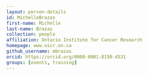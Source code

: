 ```yaml
---
layout: person-details
id: MichelleBrazas
first-name: Michelle
last-name: Brazas
collection: people
affiliation: Ontario Institute for Cancer Research
homepage: www.oicr.on.ca
github_username: mbrazas
orcid: https://orcid.org/0000-0001-8150-4531
groups: [events, training]
---
```


